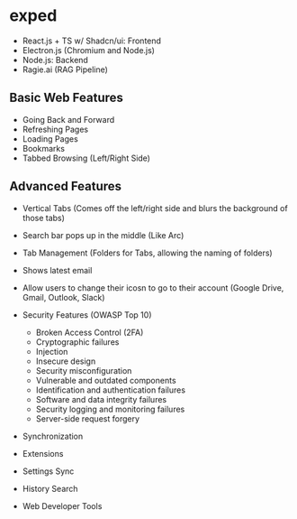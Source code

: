 # exped

- React.js + TS w/ Shadcn/ui: Frontend
- Electron.js (Chromium and Node.js)
- Node.js: Backend
- Ragie.ai (RAG Pipeline)

## Basic Web Features
- Going Back and Forward
- Refreshing Pages
- Loading Pages
- Bookmarks
- Tabbed Browsing (Left/Right Side)

## Advanced Features
- Vertical Tabs (Comes off the left/right side and blurs the background of those tabs)
- Search bar pops up in the middle (Like Arc)
- Tab Management (Folders for Tabs, allowing the naming of folders)
- Shows latest email
- Allow users to change their icosn to go to their account (Google Drive, Gmail, Outlook, Slack)
- Security Features (OWASP Top 10)
    - Broken Access Control (2FA)
    - Cryptographic failures
    - Injection
    - Insecure design
    - Security misconfiguration
    - Vulnerable and outdated components
    - Identification and authentication failures
    - Software and data integrity failures
    - Security logging and monitoring failures
    - Server-side request forgery

- Synchronization
- Extensions
- Settings Sync
- History Search
- Web Developer Tools